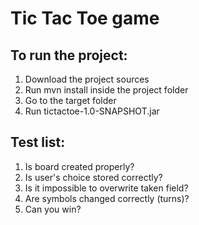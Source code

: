 # Tic Tac Toe game

## To run the project:
1. Download the project sources
2. Run mvn install inside the project folder
3. Go to the target folder
4. Run tictactoe-1.0-SNAPSHOT.jar

## Test list:
1. Is board created properly?
2. Is user's choice stored correctly?
3. Is it impossible to overwrite taken field?
4. Are symbols changed correctly (turns)?
5. Can you win?
